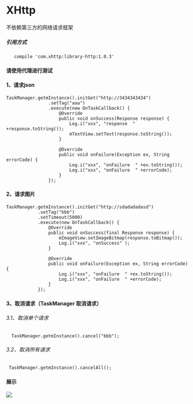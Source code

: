 # XHttp
不依赖第三方的网络请求框架
##### 引用方式
       compile 'com.xhttp:library-http:1.0.3'
 #### 请使用代理进行测试

 #### 1、请求json
    TaskManager.getmInstance().initGet("http://3434343434")
                    .setTag("aaa")
                    .execute(new OnTaskCallback() {
                        @Override
                        public void onSuccess(Response response) {
                            Log.i("xxx", "response  " +response.toString());
                            mTextView.setText(response.toString());
                        }

                        @Override
                        public void onFailure(Exception ex, String errorCode) {
                            Log.i("xxx", "onFailure  " +ex.toString());
                            Log.i("xxx", "onFailure  " +errorCode);
                        }
                    });
#### 2、请求图片
    TaskManager.getmInstance().initGet("http://sdadadadasd")
                .setTag("bbb")
                .setTimeout(5000)
                .execute(new OnTaskCallback() {
                    @Override
                    public void onSuccess(final Response response) {
                        mImageView.setImageBitmap(response.toBitmap());
                        Log.i("xxx", "onSuccess" );
                    }

                    @Override
                    public void onFailure(Exception ex, String errorCode) {
                        Log.i("xxx", "onFailure  " +ex.toString());
                        Log.i("xxx", "onFailure  " +errorCode);
                    }
                });
#### 3、取消请求（TaskManager 取消请求）
###### 3.1、取消单个请求
      TaskManager.getmInstance().cancel("bbb");
###### 3.2、取消所有请求
     TaskManager.getmInstance().cancelAll();
#### 展示
![](https://github.com/xubinbin1024/XHttp/blob/master/gif/3.gif)
